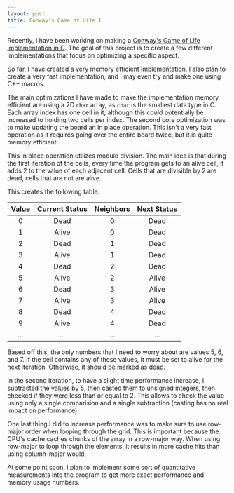 ```yaml
---
layout: post
title: Conway's Game of Life 1
---
```


Recently, I have been working on making a [Conway's Game of Life implementation in C](https://github.com/jakebacker/game-of-life-c).
The goal of this project is to create a few different implementations that focus on optimizing a specific aspect.

So far, I have created a very memory efficient implementation. I also plan to create a very fast implementation, and I may even try
and make one using C++ macros.

The main optimizations I have made to make the implementation memory efficient are using a 2D `char` array, as `char` is the smallest
data type in C. Each array index has one cell in it, although this could potentially be increased to holding two cells per index.
The second core optimization was to make updating the board an in place operation. This isn't a very fast operation as it requires
going over the entire board twice, but it is quite memory efficient.

This in place operation utilizes modulo division. The main idea is that during the first iteration of the cells, every time
the program gets to an alive cell, it adds 2 to the value of each adjacent cell. Cells that are divisible by 2 are dead, cells 
that are not are alive.

This creates the following table:

| Value  	 | Current Status 	 | Neighbors 	 | Next Status 	|
|:-----:	 |:--------------:	 |:---------:	 |:-----------:	|
|   0   	 |      Dead      	 |     0     	 |     Dead    	|
|   1   	 |      Alive     	 |     0     	 |     Dead    	|
|   2   	 |      Dead      	 |     1     	 |     Dead    	|
|   3   	 |      Alive     	 |     1     	 |     Dead    	|
|   4   	 |      Dead      	 |     2     	 |     Dead    	|
|   5   	 |      Alive     	 |     2     	 |    Alive    	|
|   6   	 |      Dead      	 |     3     	 |    Alive    	|
|   7   	 |      Alive     	 |     3     	 |    Alive    	|
|   8   	 |      Dead      	 |     4     	 |     Dead    	|
|   9   	 |      Alive     	 |     4     	 |     Dead    	|
|  ...  	 |       ...      	 |    ...    	 |     ...     	|

Based off this, the only numbers that I need to worry about are values 5, 6, and 7. If the cell contains any of these values,
it must be set to alive for the next iteration. Otherwise, it should be marked as dead.

In the second iteration, to have a slight time performance increase, I subtracted the values by 5, then casted them to 
unsigned integers, then checked if they were less than or equal to 2. This allows to check the value using only a single comparision 
and a single subtraction (casting has no real impact on performance).

One last thing I did to increase performance was to make sure to use row-major order when looping through the grid. This is 
important because the CPU's cache caches chunks of the array in a row-major way. When using row-major to loop through the elements,
it results in more cache hits than using column-major would.

At some point soon, I plan to implement some sort of quantitative measurements into the program to get more exact performance 
and memory usage numbers.
